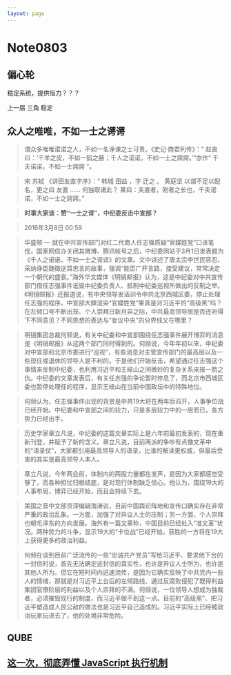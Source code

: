 ```yaml
---
layout: page
---
```


# Note0803




## 偏心轮

稳定系统，提供恒力？？？

上一届 三角 稳定



## 众人之唯唯，不如一士之谔谔


>谓众多唯唯诺诺之人，不如一名诤谏之士可贵。《史记·商君列传》：“ 赵良 曰：‘千羊之皮，不如一狐之腋；千人之诺诺，不如一士之諤諤。’”亦作“ 千夫诺诺，不如一士諤諤 ”。 

>宋 苏轼 《讲田友直字序》：“ 韩城 田益 ，字 迁之 。 黄庭坚 以谓不足以配名，更之曰 友直 …… 何独取诸此？ 某曰：夫直者，刚者之长也，千夫诺诺，不如一士之諤諤。”

>**时事大家谈：赞“一士之谔”，中纪委反击中宣部？**

>2016年3月8日 00:59

>华盛顿 — 
就在中共宣传部门对红二代商人任志强质疑“官媒姓党”口诛笔伐，国家网信办关闭其微博、腾讯帐号之后，中纪委网站于3月1日发表题为《千人之诺诺，不如一士之谔谔》的文章。文中讲述了唐太宗李世民容忍、采纳诤臣魏徵逆耳忠言的故事，强调“能否广开言路，接受建议，常常决定一个朝代的盛衰。”海外华文媒体《明镜邮报》认为，这是中纪委对中共宣传部门借任志强事件诋毁中纪委负责人、抵制中纪委巡视所做出的反制之举。《明镜邮报》还报道说，有中央领导发话训令中共北京西城区委，停止处理任志强的程序。中宣部大肆渲染“官媒姓党”果真是对习近平的“高级黑”吗？在左倾口号不断出笼、个人崇拜日新月异之际，中共最高领导层是否还听得下不同意见？不同思想的表达与“妄议中央”的分界线又在哪里？

>明镜集团总裁何频说，有关中纪委和中宣部围绕任志强事件展开博弈的消息是《明镜邮报》从这两个部门同时得到的。何频说，今年年初以来，中纪委对中宣部和北京市委进行“巡视”，有些消息对主管宣传部门的最高层以及一些现任或退休的领导人是不利的。于是他们开始反击，希望通过任志强这个事情来反制中纪委，也利用习近平和王岐山之间微妙的复杂关系来报一箭之仇。中纪委的文章发表后，有关任志强的争论暂时停息了，而北京市西城区委也暂停处理任的程序，显示王岐山在当前中国政坛中的特殊地位。

>何频认为，任志强事件出现的背景是中共19大将在两年后召开，人事争位战已经开始。中纪委和中宣部之间的较力，只是多层较力中的一层而已，各方势力已经出手。

>历史学家章立凡说，中纪委的这篇文章实际上是六年前最初发表的，现在重新刊登，并赋予了新的含义。章立凡说，目前两派的争吵有点像文革中的“语录仗”，大家都引用最高领导人的语录，比谁的解读更权威，但最后受害的其实是最高领导人本人。

>章立凡说，今年两会前，体制内的两股力量都在发声，是因为大家都感觉受够了，而各种担忧归根结底，是对现行体制缺乏信心。他认为，围绕19大的人事布局，博弈已经开始，而且会持续下去。

>美国之音中文部资深编辑海涛说，目前中国舆论阵地和宣传口确实存在非常严重的政治乱象。一方面，加强了对异议人士的压制；另一方面，个人崇拜也朝毛泽东的方向发展。海外有一篇文章称，中国目前已经处入“准文革”状况。两种势力的斗争，显示19大的“卡位战”已经开始，获胜的一方将在19大上获得更多的政治利益。

>何频在谈到目前广泛流传的一些“忠诚共产党员”写给习近平、要求他下台的一封信时说，首先无法确定这封信的真实性，也许是异议人士所为，也许是其他人所为。但它在短时间内迅速流传，是因为它确实反映了中共党内一些人的情绪，那就是对习近平上台后的左倾路线、通过反腐败侵犯了既得利益集团官僚阶层的利益以及个人崇拜的不满。何频说，一位领导人想成为独裁者，必须摧毁现行的制度，而习近平做不到这一点。目前的“高级黑”、把习近平塑造成人民公敌的做法也是习近平自己造成的。习近平实际上已经被政治玩家玩进去了，他的处境非常危险。


## QUBE


## [这一次，彻底弄懂 JavaScript 执行机制](https://juejin.im/post/59e85eebf265da430d571f89)



